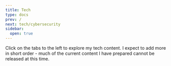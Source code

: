 ```yaml
---
title: Tech
type: docs
prev: /
next: tech/cybersecurity
sidebar:
  open: true
---
```


Click on the tabs to the left to explore my tech content. I expect to add more in short order - much of the current content I have prepared cannot be released at this time.